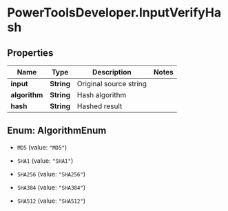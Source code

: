 # PowerToolsDeveloper.InputVerifyHash

## Properties

Name | Type | Description | Notes
------------ | ------------- | ------------- | -------------
**input** | **String** | Original source string | 
**algorithm** | **String** | Hash algorithm | 
**hash** | **String** | Hashed result | 



## Enum: AlgorithmEnum


* `MD5` (value: `"MD5"`)

* `SHA1` (value: `"SHA1"`)

* `SHA256` (value: `"SHA256"`)

* `SHA384` (value: `"SHA384"`)

* `SHA512` (value: `"SHA512"`)




